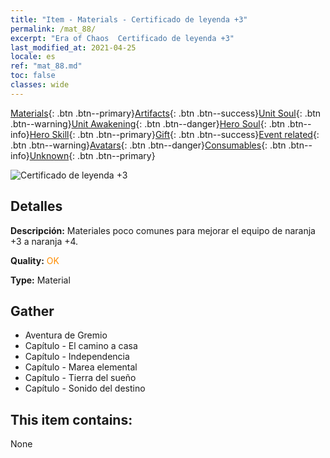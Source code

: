 ```yaml
---
title: "Item - Materials - Certificado de leyenda +3"
permalink: /mat_88/
excerpt: "Era of Chaos  Certificado de leyenda +3"
last_modified_at: 2021-04-25
locale: es
ref: "mat_88.md"
toc: false
classes: wide
---
```

 [Materials](/ItemsES/){: .btn .btn--primary}[Artifacts](/ItemsES/Artifacts/){: .btn .btn--success}[Unit Soul](/ItemsES/UnitSoul/){: .btn .btn--warning}[Unit Awakening](/ItemsES/UnitAwakening/){: .btn .btn--danger}[Hero Soul](/ItemsES/HeroSoul/){: .btn .btn--info}[Hero Skill](/ItemsES/HeroSkill/){: .btn .btn--primary}[Gift](/ItemsES/Gift/){: .btn .btn--success}[Event related](/ItemsES/Events/){: .btn .btn--warning}[Avatars](/ItemsES/Avatars/){: .btn .btn--danger}[Consumables](/ItemsES/Consumables/){: .btn .btn--info}[Unknown](/ItemsES/Unknown/){: .btn .btn--primary}

 ![Certificado de leyenda +3](/images/t/i_cailiao_hexin3.png)

## Detalles
 **Descripción:** Materiales poco comunes para mejorar el equipo de naranja +3 a naranja +4.

 **Quality:** <span style="color: #FF8C00">OK</span>

 **Type:** Material

## Gather

*    Aventura de Gremio 
*    Capítulo - El camino a casa 
*    Capítulo - Independencia 
*    Capítulo - Marea elemental 
*    Capítulo - Tierra del sueño 
*    Capítulo - Sonido del destino 

## This item contains:

  None


